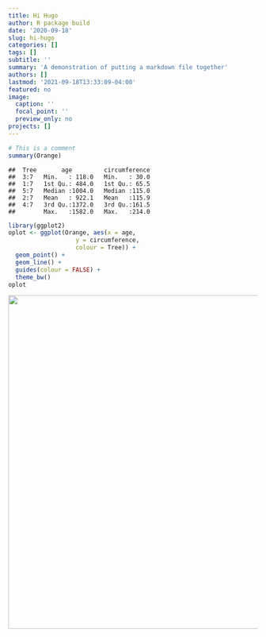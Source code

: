 ```yaml
---
title: Hi Hugo
author: R package build
date: '2020-09-18'
slug: hi-hugo
categories: []
tags: []
subtitle: ''
summary: 'A demonstration of putting a markdown file together'
authors: []
lastmod: '2021-09-18T13:33:09-04:00'
featured: no
image:
  caption: ''
  focal_point: ''
  preview_only: no
projects: []
---
```



```r
# This is a comment
summary(Orange)
```

```
##  Tree       age         circumference  
##  3:7   Min.   : 118.0   Min.   : 30.0  
##  1:7   1st Qu.: 484.0   1st Qu.: 65.5  
##  5:7   Median :1004.0   Median :115.0  
##  2:7   Mean   : 922.1   Mean   :115.9  
##  4:7   3rd Qu.:1372.0   3rd Qu.:161.5  
##        Max.   :1582.0   Max.   :214.0
```


```r
library(ggplot2)
oplot <- ggplot(Orange, aes(x = age, 
                   y = circumference, 
                   colour = Tree)) +
  geom_point() +
  geom_line() +
  guides(colour = FALSE) +
  theme_bw()
oplot
```

<img src="{{< blogdown/postref >}}index_files/figure-html/unnamed-chunk-2-1.png" width="672" />

